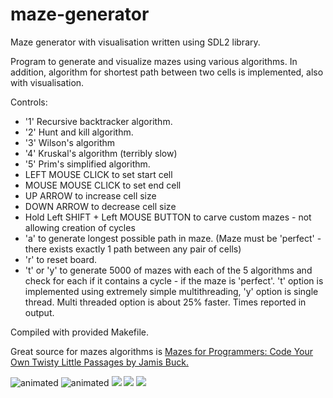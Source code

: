 # maze-generator
Maze generator with visualisation written using SDL2 library.

Program to generate and visualize mazes using various algorithms.
In addition, algorithm for shortest path between two cells is implemented, also with visualisation.

Controls:
  - '1' Recursive backtracker algorithm.
  - '2' Hunt and kill algorithm.
  - '3' Wilson's algorithm
  - '4' Kruskal's algorithm (terribly slow)
  - '5' Prim's simplified algorithm.
  - LEFT MOUSE CLICK to set start cell
  - MOUSE MOUSE CLICK to set end cell
  - UP ARROW to increase cell size
  - DOWN ARROW to decrease cell size
  - Hold Left SHIFT + Left MOUSE BUTTON to carve custom mazes - not allowing creation of cycles
  - 'a' to generate longest possible path in maze. (Maze must be 'perfect' - there exists exactly 1 path between any pair of cells)
  - 'r' to reset board.
  - 't' or 'y' to generate 5000 of mazes with each of the 5 algorithms and check for each if it contains a cycle - if the maze is 'perfect'. 't' option is implemented using extremely simple multithreading, 'y' option is single thread. Multi threaded option is about 25% faster. Times reported in output.

Compiled with provided Makefile.

Great source for mazes algorithms is [Mazes for Programmers: Code Your Own Twisty Little Passages by Jamis Buck.](http://www.mazesforprogrammers.com)

<img src="https://media.giphy.com/media/v1.Y2lkPTc5MGI3NjExaWN5bHl1NThxdWM4NmQ1c3ZyZjI2d25sZ2xtYTAxcGc0cXFicmU3ZyZlcD12MV9pbnRlcm5hbF9naWZfYnlfaWQmY3Q9Zw/AF6ypzxCnTh5b1Cs1W/giphy.gif" alt="animated" />
<img src="https://media.giphy.com/media/v1.Y2lkPTc5MGI3NjExNTFkZGJja3lqajZseTVxOGs2ajlrNDE2NGR0c2VvcmZydDBzOTd5ZiZlcD12MV9pbnRlcm5hbF9naWZfYnlfaWQmY3Q9Zw/0cDkakEPtktqeaKz9P/giphy.gif" alt="animated" />
<img src="https://i.imgur.com/TfbGMWA.png"/>
<img src="https://i.imgur.com/wfRTtvI.png"/>
<img src="https://i.imgur.com/lWmajy9.png"/>
